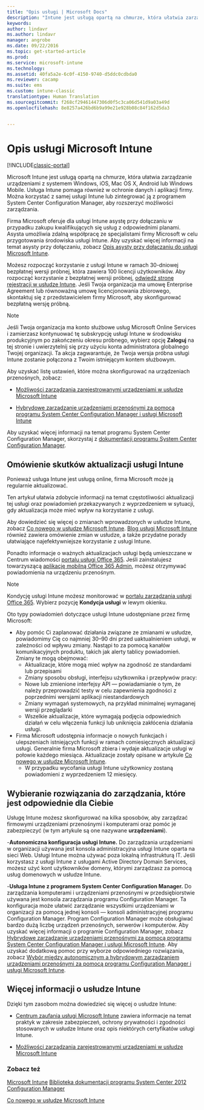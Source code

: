 ```yaml
---
title: "Opis usługi | Microsoft Docs"
description: "Intune jest usługą opartą na chmurze, która ułatwia zarządzanie urządzeniami z systemem Windows, iOS, Mac OS X, Android i Windows Mobile."
keywords: 
author: lindavr
ms.author: lindavr
manager: angrobe
ms.date: 09/22/2016
ms.topic: get-started-article
ms.prod: 
ms.service: microsoft-intune
ms.technology: 
ms.assetid: 40fa5a2e-6c0f-4150-9740-d5ddc0cdbda0
ms.reviewer: cacamp
ms.suite: ems
ms.custom: intune-classic
translationtype: Human Translation
ms.sourcegitcommit: f268cf29461447306d0f5c3ca06d541d9a03a49d
ms.openlocfilehash: 8e8257a426bd6b9a99e21e928b08c84f162d5da3


---
```


# <a name="microsoft-intune-service-description"></a>Opis usługi Microsoft Intune

[!INCLUDE[classic-portal](../includes/classic-portal.md)]

Microsoft Intune jest usługą opartą na chmurze, która ułatwia zarządzanie urządzeniami z systemem Windows, iOS, Mac OS X, Android lub Windows Mobile. Usługa Intune pomaga również w ochronie danych i aplikacji firmy. Można korzystać z samej usługi Intune lub zintegrować ją z programem System Center Configuration Manager, aby rozszerzyć możliwości zarządzania.

Firma Microsoft oferuje dla usługi Intune asystę przy dołączaniu w przypadku zakupu kwalifikujących się usług z odpowiednimi planami. Asysta umożliwia zdalną współpracę ze specjalistami firmy Microsoft w celu przygotowania środowiska usługi Intune. Aby uzyskać więcej informacji na temat asysty przy dołączaniu, zobacz [Opis asysty przy dołączaniu do usługi Microsoft Intune](http://go.microsoft.com/fwlink/?LinkId=619281).

Możesz rozpocząć korzystanie z usługi Intune w ramach 30-dniowej bezpłatnej wersji próbnej, która zawiera 100 licencji użytkowników. Aby rozpocząć korzystanie z bezpłatnej wersji próbnej, [odwiedź stronę rejestracji w usłudze Intune](http://www.microsoft.com/en-us/server-cloud/products/microsoft-intune/). Jeśli Twoja organizacja ma umowę Enterprise Agreement lub równoważną umowę licencjonowania zbiorowego, skontaktuj się z przedstawicielem firmy Microsoft, aby skonfigurować bezpłatną wersję próbną.

> [!NOTE]
> Jeśli Twoja organizacja ma konto służbowe usług Microsoft Online Services i zamierzasz kontynuować tę subskrypcję usługi Intune w środowisku produkcyjnym po zakończeniu okresu próbnego, wybierz opcję **Zaloguj** na tej stronie i uwierzytelnij się przy użyciu konta administratora globalnego Twojej organizacji. Ta akcja zagwarantuje, że Twoja wersja próbna usługi Intune zostanie połączona z Twoim istniejącym kontem służbowym.

Aby uzyskać listę ustawień, które można skonfigurować na urządzeniach przenośnych, zobacz:

-   [Możliwości zarządzania zarejestrowanymi urządzeniami w usłudze Microsoft Intune](/intune/get-started/mobile-device-management-capabilities-in-microsoft-intune)

-   [Hybrydowe zarządzanie urządzeniami przenośnymi za pomocą programu System Center Configuration Manager i usługi Microsoft Intune](https://technet.microsoft.com/library/mt627883.aspx)

Aby uzyskać więcej informacji na temat programu System Center Configuration Manager, skorzystaj z [dokumentacji programu System Center Configuration Manager](https://technet.microsoft.com/library/mt346023.aspx).

## <a name="learn-how-intune-service-updates-affect-you"></a>Omówienie skutków aktualizacji usługi Intune
Ponieważ usługa Intune jest usługą online, firma Microsoft może ją regularnie aktualizować.

Ten artykuł ułatwia zdobycie informacji na temat częstotliwości aktualizacji tej usługi oraz powiadomień przekazywanych z wyprzedzeniem w sytuacji, gdy aktualizacja może mieć wpływ na korzystanie z usługi.

Aby dowiedzieć się więcej o zmianach wprowadzonych w usłudze Intune, zobacz [Co nowego w usłudze Microsoft Intune](/intune/deploy-use/whats-new-in-microsoft-intune). [Blog usługi Microsoft Intune](http://blogs.technet.com/b/microsoftintune/) również zawiera omówienie zmian w usłudze, a także przydatne porady ułatwiające najefektywniejsze korzystanie z usługi Intune.

Ponadto informacje o ważnych aktualizacjach usługi będą umieszczane w Centrum wiadomości [portalu usługi Office 365](https://portal.office.com/Admin/Default.aspx). Jeśli zainstalujesz towarzyszącą [aplikację mobilną Office 365 Admin](https://support.office.com/article/Office-365-Admin-Mobile-App-e16f6421-2a1a-4142-bf9d-9846600a060a), możesz otrzymywać powiadomienia na urządzeniu przenośnym.

> [!NOTE]
> Kondycję usługi Intune możesz monitorować w [portalu zarządzania usługi Office 365](https://portal.office.com/Admin/Default.aspx). Wybierz pozycję **Kondycja usługi** w lewym okienku.  

Oto typy powiadomień dotyczące usługi Intune udostępniane przez firmę Microsoft:
-   Aby pomóc Ci zaplanować działania związane ze zmianami w usłudze, powiadomimy Cię co najmniej 30–90 dni przed uaktualnieniem usługi, w zależności od wpływu zmiany. Nastąpi to za pomocą kanałów komunikacyjnych produktu, takich jak alerty tablicy powiadomień. Zmiany te mogą obejmować:
    * Aktualizacje, które mogą mieć wpływ na zgodność ze standardami lub przepisami
    * Zmiany sposobu obsługi, interfejsu użytkownika i przepływów pracy:
    * Nowe lub zmienione interfejsy API — powiadamianie o tym, że należy przeprowadzić testy w celu zapewnienia zgodności z poprzednimi wersjami aplikacji niestandardowych
    * Zmiany wymagań systemowych, na przykład minimalnej wymaganej wersji przeglądarki
    * Wszelkie aktualizacje, które wymagają podjęcia odpowiednich działań w celu włączenia funkcji lub uniknięcia zakłócenia działania usługi.
-   Firma Microsoft udostępnia informacje o nowych funkcjach i ulepszeniach istniejących funkcji w ramach comiesięcznych aktualizacji usługi. Generalnie firma Microsoft zbiera i wydaje aktualizacje usługi w połowie każdego miesiąca. Aktualizacje zostały opisane w artykule [Co nowego w usłudze Microsoft Intune](/intune/deploy-use/whats-new-in-microsoft-intune).
    -   W przypadku wycofania usługi Intune użytkownicy zostaną powiadomieni z wyprzedzeniem 12 miesięcy.

## <a name="choose-the-management-solution-thats-right-for-you"></a>Wybieranie rozwiązania do zarządzania, które jest odpowiednie dla Ciebie
Usługę Intune możesz skonfigurować na kilka sposobów, aby zarządzać firmowymi urządzeniami przenośnymi i komputerami oraz pomóc je zabezpieczyć (w tym artykule są one nazywane **urządzeniami**).

-**Autonomiczna konfiguracja usługi Intune.** Do zarządzania urządzeniami w organizacji używana jest konsola administracyjna usługi Intune oparta na sieci Web. Usługi Intune można używać poza lokalną infrastrukturą IT. Jeśli korzystasz z usługi Intune z usługami Active Directory Domain Services, możesz użyć kont użytkowników domeny, którymi zarządzasz za pomocą usług domenowych w usłudze Intune.

-**Usługa Intune z programem System Center Configuration Manager.** Do zarządzania komputerami i urządzeniami przenośnymi w przedsiębiorstwie używana jest konsola zarządzania programu Configuration Manager. Ta konfiguracja może ułatwić zarządzanie wszystkimi urządzeniami w organizacji za pomocą jednej konsoli — konsoli administracyjnej programu Configuration Manager. Program Configuration Manager może obsługiwać bardzo dużą liczbę urządzeń przenośnych, serwerów i komputerów. Aby uzyskać więcej informacji o programie Configuration Manager, zobacz [Hybrydowe zarządzanie urządzeniami przenośnymi za pomocą programu System Center Configuration Manager i usługi Microsoft Intune](https://technet.microsoft.com/library/mt627883.aspx). Aby uzyskać dodatkową pomoc przy wyborze odpowiedniego rozwiązania, zobacz [Wybór między autonomicznym a hybrydowym zarządzaniem urządzeniami przenośnymi za pomocą programu Configuration Manager i usługi Microsoft Intune](https://technet.microsoft.com/en-us/library/mt706478.aspx).


## <a name="learn-more-about-intune"></a>Więcej informacji o usłudze Intune
Dzięki tym zasobom można dowiedzieć się więcej o usłudze Intune:

- [Centrum zaufania usługi Microsoft Intune](http://www.microsoft.com/en-us/server-cloud/products/intune-trust-center/) zawiera informacje na temat praktyk w zakresie zabezpieczeń, ochrony prywatności i zgodności stosowanych w usłudze Intune oraz opis niektórych certyfikatów usługi Intune.

- [Możliwości zarządzania zarejestrowanymi urządzeniami w usłudze Microsoft Intune](/intune/get-started/mobile-device-management-capabilities-in-microsoft-intune)

### <a name="see-also"></a>Zobacz też
[Microsoft Intune](https://docs.microsoft.com/intune/)
[Biblioteka dokumentacji programu System Center 2012 Configuration Manager](https://technet.microsoft.com/library/gg682041.aspx)

[Co nowego w usłudze Microsoft Intune](/intune/deploy-use/whats-new-in-microsoft-intune)



<!--HONumber=Dec16_HO3-->


